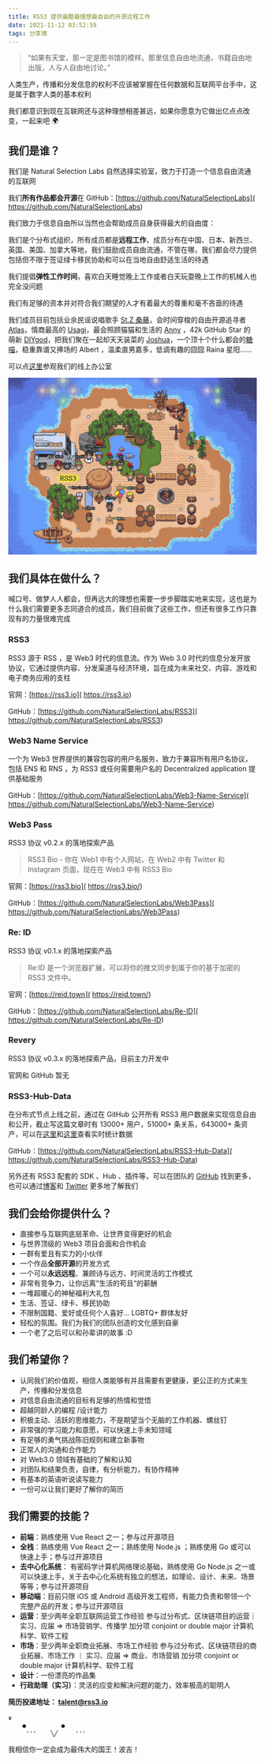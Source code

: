 ```yaml
---
title: RSS3 提供最酷最理想最自由的开源远程工作
date: 2021-11-12 03:52:59
tags: 分享境
---
```

> “如果有天堂，那一定是图书馆的模样。那里信息自由地流通，书籍自由地出版，人与人自由地讨论。”

人类生产，传播和分发信息的权利不应该被掌握在任何数据和互联网平台手中，这是属于数字人类的基本权利

我们都意识到现在互联网还与这种理想相差甚远，如果你愿意为它做出亿点点改变，一起来吧 🌍

## 我们是谁？

我们是 Natural Selection Labs 自然选择实验室，致力于打造一个信息自由流通的互联网

我们**所有作品都会开源**在 GitHub：[https://github.com/NaturalSelectionLabs]( https://github.com/NaturalSelectionLabs)

我们致力于信息自由所以当然也会帮助成员自身获得最大的自由度：

我们是个分布式组织，所有成员都是**远程工作**，成员分布在中国、日本、新西兰、英国、美国、加拿大等地，我们鼓励成员自由流通，不管在哪，我们都会尽力提供包括但不限于签证绿卡移民协助和可以在当地自由舒适生活的待遇

我们提倡**弹性工作时间**，喜欢白天睡觉晚上工作或者白天玩耍晚上工作的机械人也完全没问题

我们有足够的资本并对符合我们期望的人才有着最大的尊重和毫不吝啬的待遇

我们成员目前包括业余民谣说唱歌手 [St.Z 桑藤]( https://music.163.com/#/artist?id=12701196)，会时间穿梭的自由开源追寻者 [Atlas]( https://atlasoin.xyz)，情商最高的  [Usagi]( https://tuzi.moe)，最会照顾猫猫和生活的 [Anny]( http://zui-c.com) ，42k GitHub Star 的萌新 [DIYgod]( https://github.com/DIYgod)，把我们聚在一起却天天装菜的 [Joshua]( https://joshua.rss3.bio/)，一个顶十个什么都会的[糖喵]( https://candinya.com)，稳重靠谱又捧场的 Albert ，温柔直男嘉多，低调有趣的囧囧 Raina 星阳......

可以点[这里]( https://gather.town/invite?token=qK0VM80sY7Aj0-hbBUCLaRt7qg6m55W2)参观我们的线上办公室

![](/images/job2.png)

<!--more-->

## 我们具体在做什么？

喊口号、做梦人人都会，但再远大的理想也需要一步步脚踏实地来实现，这也是为什么我们需要更多志同道合的成员，我们目前做了这些工作，但还有很多工作只靠现有的力量很难完成

### RSS3

RSS3 源于 RSS ，是 Web3 时代的信息流。作为 Web 3.0 时代的信息分发开放协议，它通过提供内容、分发渠道与经济环境，旨在成为未来社交、内容、游戏和电子商务应用的支柱

官网：[https://rss3.io]( https://rss3.io)

GitHub：[https://github.com/NaturalSelectionLabs/RSS3]( https://github.com/NaturalSelectionLabs/RSS3)

### Web3 Name Service

一个为 Web3 世界提供的兼容包容的用户名服务，致力于兼容所有用户名协议，包括 ENS 和 RNS ，为 RSS3 或任何需要用户名的 Decentralized application 提供基础服务

GitHub：[https://github.com/NaturalSelectionLabs/Web3-Name-Service]( https://github.com/NaturalSelectionLabs/Web3-Name-Service)

### Web3 Pass

RSS3 协议 v0.2.x 的落地探索产品

> RSS3 Bio - 你在 Web1 中有个人网站，在 Web2 中有 Twitter 和 Instagram 页面，现在在 Web3 中有 RSS3 Bio

官网：[https://rss3.bio]( https://rss3.bio/)

GitHub：[https://github.com/NaturalSelectionLabs/Web3Pass]( https://github.com/NaturalSelectionLabs/Web3Pass)

### Re: ID

RSS3 协议 v0.1.x 的落地探索产品

> Re:ID 是一个浏览器扩展，可以将你的推文同步到属于你的基于加密的 RSS3 文件中。

官网：[https://reid.town]( https://reid.town/)

GitHub：[https://github.com/NaturalSelectionLabs/Re-ID]( https://github.com/NaturalSelectionLabs/Re-ID)

### Revery

RSS3 协议 v0.3.x 的落地探索产品，目前主力开发中

官网和 GitHub 暂无

### RSS3-Hub-Data

在分布式节点上线之前，通过在 GitHub 公开所有 RSS3 用户数据来实现信息自由和公开，截止写这篇文章时有 13000+ 用户，51000+ 条关系，643000+ 条资产，可以在[这里]( https://dashboard.rss3.dev/)和[这里]( https://github.com/NaturalSelectionLabs/RSS3-Hub-Data/blob/main/statistics/overall.json)查看实时统计数据

GitHub：[https://github.com/NaturalSelectionLabs/RSS3-Hub-Data]( https://github.com/NaturalSelectionLabs/RSS3-Hub-Data)

另外还有 RSS3 配套的 SDK 、Hub 、插件等，可以在团队的 [GitHub]( https://github.com/NaturalSelectionLabs/RSS3) 找到更多，也可以通过[博客]( https://www.notion.so/fcbc0cea4cc4487c88f1872066254bf3)和 [Twitter]( https://twitter.com/rss3_) 更多地了解我们

## 我们会给你提供什么？

- 直接参与互联网底层革命、让世界变得更好的机会
- 与世界顶级的 Web3 项目会面和合作机会
- 一群有爱且有实力的小伙伴
- 一个作品**全部开源**的开发方式
- 一个可以**永远远程**、兼顾诗与远方、时间灵活的工作模式
- 非常有竞争力，让你远离”生活的苟且“的薪酬
- 一堆超暖心的神秘福利大礼包
- 生活、签证、绿卡、移民协助
- 不限制国籍、爱好或任何个人喜好... LGBTQ+ 群体友好
- 轻松的氛围。我们为我们的团队创造的文化感到自豪
- 一个老了之后可以和孙辈讲的故事 :D

## 我们希望你？

- 认同我们的价值观，相信人类能够有并且需要有更健康，更公正的方式来生产，传播和分发信息
- 对信息自由流通的目标有足够的热情和觉悟
- 超越同龄人的编程 /设计能力
- 积极主动、活跃的思维能力，不是期望当个无脑的工作机器、螺丝钉
- 非常强的学习能力和意愿，可以快速上手未知领域
- 有足够的勇气挑战陈旧规则和建立新事物
- 正常人的沟通和合作能力
- 对 Web3.0 领域有基础的了解和认知
- 对团队和结果负责，自律，有分析能力，有协作精神
- 有基本的英语听说读写能力
- 一份可以让我们更好了解你的简历

## 我们需要的技能？

- **前端**：熟练使用 Vue React 之一；参与过开源项目
- **全栈**：熟练使用 Vue React 之一；熟练使用 Node.js ；熟练使用 Go 或可以快速上手；参与过开源项目
- **去中心化系统**： 有密码学计算机网络理论基础，熟练使用 Go Node.js 之一或可以快速上手，关于去中心化系统有独立的想法，如理论、设计、未来、场景等等；参与过开源项目
- **移动端**：目前只限 iOS 或 Android 高级开发工程师，有能力负责和带领一个完整产品的开发；参与过开源项目
- **运营**：至少两年全职互联网运营工作经验 参与过分布式、区块链项目的运营｜实习、应届 ⇒  市场营销学、传播学  加分项 conjoint or double major 计算机科学、软件工程
- **市场**：至少两年全职商业拓展、市场工作经验 参与过分布式、区块链项目的商业拓展、市场工作 ｜ 实习、应届 ⇒ 商业、市场营销  加分项 conjoint or double major 计算机科学、软件工程
- **设计**：一份漂亮的作品集
- **行政助理（实习）**：灵活的应变和解决问题的能力，效率极高的聪明人

**简历投递地址： talent@rss3.io** 
 
```
♛
    ●          ●
     '''    ╲╱     '''
```

我相信你一定会成为最伟大的国王！波吉！